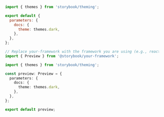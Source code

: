 ```js filename=".storybook/preview.js" renderer="common" language="js"
import { themes } from 'storybook/theming';

export default {
  parameters: {
    docs: {
      theme: themes.dark,
    },
  },
};
```

```ts filename=".storybook/preview.ts" renderer="common" language="ts"
// Replace your-framework with the framework you are using (e.g., react, vue3)
import { Preview } from '@storybook/your-framework';

import { themes } from 'storybook/theming';

const preview: Preview = {
  parameters: {
    docs: {
      theme: themes.dark,
    },
  },
};

export default preview;
```
